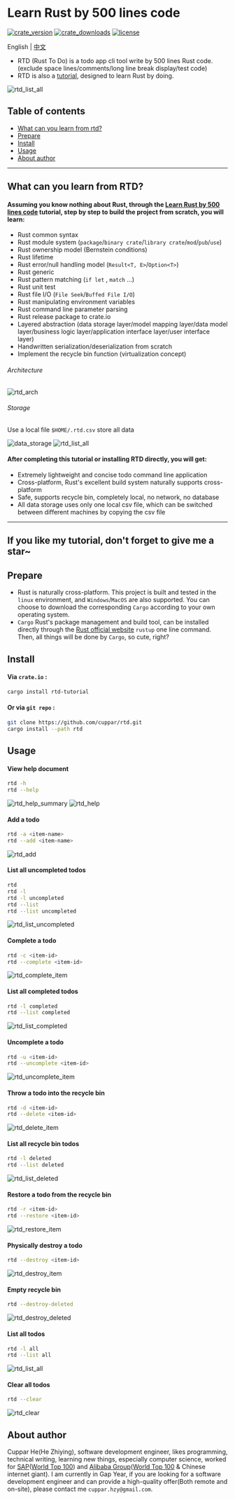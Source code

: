 # Learn Rust by 500 lines code
[![crate_version](https://img.shields.io/crates/v/rtd-tutorial)](https://crates.io/crates/rtd-tutorial)
[![crate_downloads](https://img.shields.io/crates/d/rtd-tutorial?color=blue)](https://crates.io/crates/rtd-tutorial)
[![license](https://img.shields.io/crates/l/rtd-tutorial?color=red)](https://github.com/cuppar/rtd/blob/master/LICENSE)

English | [中文](https://github.com/cuppar/rtd/blob/master/readme_zh.md#500%E8%A1%8C%E4%BB%A3%E7%A0%81%E5%AD%A6%E4%BC%9Arust)

- RTD (Rust To Do) is a todo app cli tool write by 500 lines Rust code. (exclude space lines/comments/long line break display/test code)
- RTD is also a [tutorial](https://github.com/cuppar/rtd/wiki), designed to learn Rust by doing.

![rtd_list_all](Tutorial/doc/img/readme/rtd_list_all.png)

## Table of contents

- [What can you learn from rtd?](#what-can-you-learn-from-rtd)
- [Prepare](#prepare)
- [Install](#install)
- [Usage](#usage)
- [About author](#about-author)

---

## What can you learn from RTD?

#### Assuming you know nothing about Rust, through the [Learn Rust by 500 lines code](https://github.com/cuppar/rtd/wiki) tutorial, step by step to build the project from scratch, you will learn:
  - Rust common syntax
  - Rust module system (`package`/`binary crate`/`library crate`/`mod`/`pub`/`use`)
  - Rust ownership model (Bernstein conditions)
  - Rust lifetime
  - Rust error/null handling model (`Result<T, E>`/`Option<T>`)
  - Rust generic
  - Rust pattern matching (`if let` , `match` ...)
  - Rust unit test
  - Rust file I/O (`File Seek`/`Buffed File I/O`)
  - Rust manipulating environment variables
  - Rust command line parameter parsing
  - Rust release package to crate.io
  - Layered abstraction (data storage layer/model mapping layer/data model layer/business logic layer/application interface layer/user interface layer)
  - Handwritten serialization/deserialization from scratch
  - Implement the recycle bin function (virtualization concept)

###### Architecture

![rtd_arch](Tutorial/doc/img/readme/rtd_arch.svg)

###### Storage
Use a local file `$HOME/.rtd.csv` store all data

![data_storage](Tutorial/doc/img/readme/csv.png)
![rtd_list_all](Tutorial/doc/img/readme/rtd_list_all.png)

#### After completing this tutorial or installing RTD directly, you will get:
  - Extremely lightweight and concise todo command line application
  - Cross-platform, Rust's excellent build system naturally supports cross-platform
  - Safe, supports recycle bin, completely local, no network, no database
  - All data storage uses only one local csv file, which can be switched between different machines by copying the csv file

---
If you like my tutorial, don't forget to give me a star~
---

## Prepare

- Rust is naturally cross-platform. This project is built and tested in the `linux` environment, and `Windows`/`MacOS` are also supported. You can choose to download the corresponding `Cargo` according to your own operating system.
- `Cargo` Rust's package management and build tool, can be installed directly through the [Rust official website](https://www.rust-lang.org/tools/install) `rustup` one line command. Then, all things will be done by `Cargo`, so cute, right?

## Install

#### Via `crate.io` :

```bash
cargo install rtd-tutorial
```

#### Or via `git repo` :
```bash
git clone https://github.com/cuppar/rtd.git
cargo install --path rtd
```

## Usage

#### View help document
```bash
rtd -h
rtd --help
```

![rtd_help_summary](Tutorial/doc/img/readme/rtd_help_summary.png)
![rtd_help](Tutorial/doc/img/readme/rtd_help.png)

#### Add a todo
```bash
rtd -a <item-name>
rtd --add <item-name>
```

![rtd_add](Tutorial/doc/img/readme/rtd_add.png)

#### List all uncompleted todos
```bash
rtd
rtd -l
rtd -l uncompleted
rtd --list
rtd --list uncompleted
```

![rtd_list_uncompleted](Tutorial/doc/img/readme/rtd_list_uncompleted.png)

#### Complete a todo
```bash
rtd -c <item-id>
rtd --complete <item-id>
```

![rtd_complete_item](Tutorial/doc/img/readme/rtd_complete_item.png)

#### List all completed todos
```bash
rtd -l completed
rtd --list completed
```

![rtd_list_completed](Tutorial/doc/img/readme/rtd_list_completed.png)

#### Uncomplete a todo
```bash
rtd -u <item-id>
rtd --uncomplete <item-id>
```

![rtd_uncomplete_item](Tutorial/doc/img/readme/rtd_uncomplete_item.png)

#### Throw a todo into the recycle bin
```bash
rtd -d <item-id>
rtd --delete <item-id>
```

![rtd_delete_item](Tutorial/doc/img/readme/rtd_delete_item.png)

#### List all recycle bin todos
```bash
rtd -l deleted
rtd --list deleted
```

![rtd_list_deleted](Tutorial/doc/img/readme/rtd_list_deleted.png)

#### Restore a todo from the recycle bin
```bash
rtd -r <item-id>
rtd --restore <item-id>
```

![rtd_restore_item](Tutorial/doc/img/readme/rtd_restore_item.png)

#### Physically destroy a todo
```bash
rtd --destroy <item-id>
```

![rtd_destroy_item](Tutorial/doc/img/readme/rtd_destroy_item.png)

#### Empty recycle bin
```bash
rtd --destroy-deleted
```

![rtd_destroy_deleted](Tutorial/doc/img/readme/rtd_destroy_deleted.png)

#### List all todos
```bash
rtd -l all
rtd --list all
```

![rtd_list_all](Tutorial/doc/img/readme/rtd_list_all.png)

#### Clear all todos
```bash
rtd --clear
```

![rtd_clear](Tutorial/doc/img/readme/rtd_clear.png)

## About author

Cuppar He(He Zhiying), software development engineer, likes programming, technical writing, learning new things, especially computer science, worked for [SAP](https://www.sap.com/)([World Top 100](https://www.rankingthebrands.com/Brand-detail.aspx?brandID=22)) and [Alibaba Group](https://www.alibabagroup.com/)([World Top 100](https://www.rankingthebrands.com/Brand-detail.aspx?brandID=6245) & Chinese internet giant). I am currently in Gap Year, if you are looking for a software development engineer and can provide a high-quality offer(Both remote and on-site), please contact me `cuppar.hzy@gmail.com`.